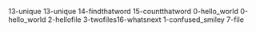 13-unique
13-unique
14-findthatword
15-countthatword
0-hello_world
0-hello_world
2-hellofile
3-twofiles16-whatsnext
1-confused_smiley
7-file

